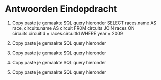 # Antwoorden Eindopdracht
1. Copy paste je gemaakte SQL query hieronder
SELECT races.name AS race, circuits.name AS circuit FROM circuits JOIN races ON circuits.circuitId = races.circuitId WHERE year = 2009
   
2. Copy paste je gemaakte SQL query hieronder

   
3. Copy paste je gemaakte SQL query hieronder

   
4. Copy paste je gemaakte SQL query hieronder

   
5. Copy paste je gemaakte SQL query hieronder
   
